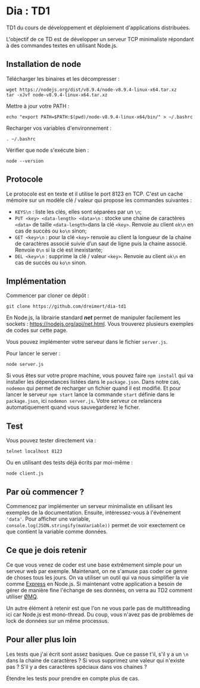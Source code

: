 # Dia : TD1

TD1 du cours de développement et déploiement d'applications distribuées.

L'objectif de ce TD est de développer un serveur TCP minimaliste répondant à des commandes textes en utilisant Node.js.

## Installation de node

Télécharger les binaires et les décompresser :

    wget https://nodejs.org/dist/v8.9.4/node-v8.9.4-linux-x64.tar.xz
    tar -xJvf node-v8.9.4-linux-x64.tar.xz
    
Mettre à jour votre PATH :

    echo "export PATH=$PATH:$(pwd)/node-v8.9.4-linux-x64/bin/" > ~/.bashrc

Recharger vos variables d'environnement :

    . ~/.bashrc

Vérifier que node s'exécute bien :

    node --version

## Protocole

Le protocole est en texte et il utilise le port 8123 en TCP. C'est un cache mémoire sur un modèle clé / valeur qui propose les commandes suivantes :

* `KEYS\n` : liste les clés, elles sont séparées par un `\n`;
* `PUT <key> <data-length> <data>\n` : stocke une chaine de caractères `<data>` de taille `<data-length>`dans la clé `<key>`. Renvoie au client `ok\n` en cas de succès ou `ko\n` sinon;
* `GET <key>\n` : pour la clé `<key>` renvoie au client la longueur de la chaine de caractères associé suivie d’un saut de ligne puis la chaine associé. Renvoie `0\n` si la clé est inexistante;
* `DEL <key>\n` : supprime la clé / valeur `<key>`. Renvoie au client `ok\n` en cas de succès ou `ko\n` sinon.

## Implémentation

Commencer par cloner ce dépôt :

    git clone https://github.com/dreimert/dia-td1

En Node.js, la librairie standard ***net*** permet de manipuler facilement les sockets : https://nodejs.org/api/net.html. Vous trouverez plusieurs exemples de codes sur cette page.

Vous pouvez implémenter votre serveur dans le fichier `server.js`.

Pour lancer le server :

    node server.js

Si vous êtes sur votre propre machine, vous pouvez faire `npm install` qui va installer les dépendances listées dans le `package.json`. Dans notre cas, `nodemon` qui permet de recharger un fichier quand il est modifié. Et pour lancer le serveur `npm start` lance la commande `start` définie dans le `package.json`, ici `nodemon server.js`. Votre serveur ce relancera automatiquement quand vous sauvegarderez le ficher.

## Test

Vous pouvez tester directement via :

    telnet localhost 8123

Ou en utilisant des tests déjà écrits par moi-même :

    node client.js
    
## Par où commencer ?

Commencez par implémenter un serveur minimaliste en utilisant les exemples de la documentation. Ensuite, intéressez-vous à l'événement `'data'`. Pour afficher une variable, `console.log(JSON.stringify(maVariable))` permet de voir exectement ce que contient la variable comme données.

## Ce que je dois retenir

Ce que vous venez de coder est une base extrêmement simple pour un serveur web par exemple. Maintenant, on ne s'amuse pas coder ce genre de choses tous les jours. On va utiliser un outil qui va nous simplifier la vie comme [Express](http://expressjs.com/fr/) en Node.js. Si maintenant votre application a besoin de gérer de manière fine l'échange de ses données, on verra au TD2 comment utiliser [ØMQ](http://zeromq.org/).

Un autre élément à retenir est que l'on ne vous parle pas de multithreading ici car Node.js est mono-thread. Du coup, vous n'avez pas de problèmes de lock de données sur un même processus.

## Pour aller plus loin

Les tests que j'ai écrit sont assez basiques. Que ce passe t'il, s'il y a un `\n` dans la chaine de caractères ? Si vous supprimez une valeur qui n'existe pas ? S'il y a des caractères spéciaux dans vos chaines ?

Étendre les tests pour prendre en compte plus de cas.
